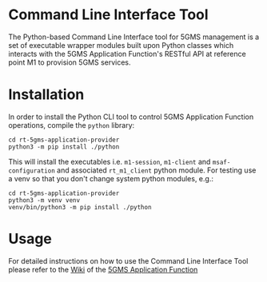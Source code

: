 # Command Line Interface Tool

The Python-based Command Line Interface tool for 5GMS management is a set of executable wrapper modules built upon
Python classes which interacts with the 5GMS Application Function's RESTful API at reference point M1 to provision 5GMS
services.

# Installation

In order to install the Python CLI tool to control 5GMS Application Function operations, compile the `python` library:

```
cd rt-5gms-application-provider
python3 -m pip install ./python
```

This will install the executables i.e. `m1-session`, `m1-client` and `msaf-configuration` and associated `rt_m1_client`
python module.
For testing use a venv so that you don't change system python modules, e.g.:

```
cd rt-5gms-application-provider
python3 -m venv venv
venv/bin/python3 -m pip install ./python
```

# Usage

For detailed instructions on how to use the Command Line Interface Tool please refer to
the [Wiki](https://github.com/5G-MAG/rt-5gms-application-function/wiki) of
the [5GMS Application Function](https://github.com/5G-MAG/rt-5gms-application-function)
